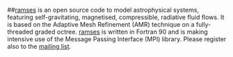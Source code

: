 ##[ramses](https://bitbucket.org/rteyssie/ramses) is an open source code to   model   astrophysical    systems,   featuring   self-gravitating, magnetised, compressible,  radiative fluid flows.  It is based  on the Adaptive Mesh  Refinement (AMR)  technique on a  fully-threaded graded octree. [ramses](https://bitbucket.org/rteyssie/ramses) is written in  Fortran 90 and is making intensive use of the Message Passing Interface (MPI) library. Please register also to the [mailing list](http://groups.google.com/group/ramses_users).


